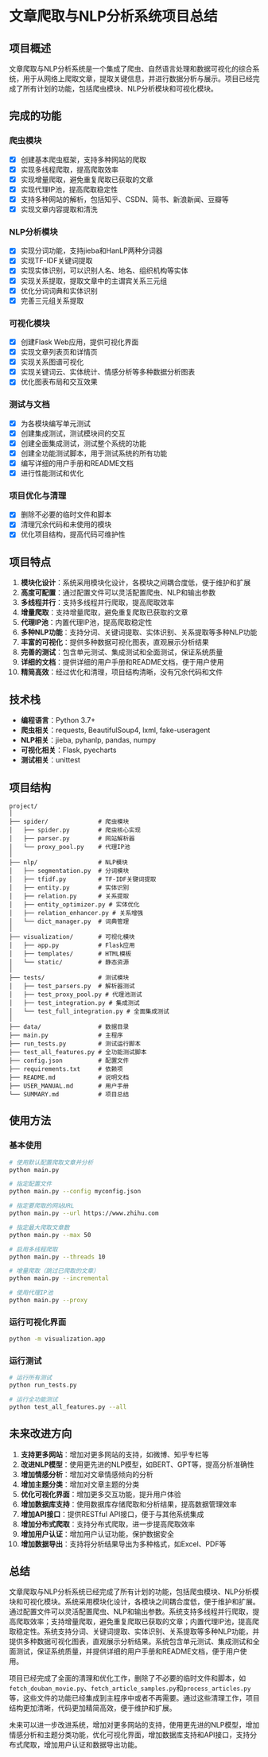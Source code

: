 # 文章爬取与NLP分析系统项目总结

## 项目概述

文章爬取与NLP分析系统是一个集成了爬虫、自然语言处理和数据可视化的综合系统，用于从网络上爬取文章，提取关键信息，并进行数据分析与展示。项目已经完成了所有计划的功能，包括爬虫模块、NLP分析模块和可视化模块。

## 完成的功能

### 爬虫模块

- [x] 创建基本爬虫框架，支持多种网站的爬取
- [x] 实现多线程爬取，提高爬取效率
- [x] 实现增量爬取，避免重复爬取已获取的文章
- [x] 实现代理IP池，提高爬取稳定性
- [x] 支持多种网站的解析，包括知乎、CSDN、简书、新浪新闻、豆瓣等
- [x] 实现文章内容提取和清洗

### NLP分析模块

- [x] 实现分词功能，支持jieba和HanLP两种分词器
- [x] 实现TF-IDF关键词提取
- [x] 实现实体识别，可以识别人名、地名、组织机构等实体
- [x] 实现关系提取，提取文章中的主谓宾关系三元组
- [x] 优化分词词典和实体识别
- [x] 完善三元组关系提取

### 可视化模块

- [x] 创建Flask Web应用，提供可视化界面
- [x] 实现文章列表页和详情页
- [x] 实现关系图谱可视化
- [x] 实现关键词云、实体统计、情感分析等多种数据分析图表
- [x] 优化图表布局和交互效果

### 测试与文档

- [x] 为各模块编写单元测试
- [x] 创建集成测试，测试模块间的交互
- [x] 创建全面集成测试，测试整个系统的功能
- [x] 创建全功能测试脚本，用于测试系统的所有功能
- [x] 编写详细的用户手册和README文档
- [x] 进行性能测试和优化

### 项目优化与清理

- [x] 删除不必要的临时文件和脚本
- [x] 清理冗余代码和未使用的模块
- [x] 优化项目结构，提高代码可维护性

## 项目特点

1. **模块化设计**：系统采用模块化设计，各模块之间耦合度低，便于维护和扩展
2. **高度可配置**：通过配置文件可以灵活配置爬虫、NLP和输出参数
3. **多线程并行**：支持多线程并行爬取，提高爬取效率
4. **增量爬取**：支持增量爬取，避免重复爬取已获取的文章
5. **代理IP池**：内置代理IP池，提高爬取稳定性
6. **多种NLP功能**：支持分词、关键词提取、实体识别、关系提取等多种NLP功能
7. **丰富的可视化**：提供多种数据可视化图表，直观展示分析结果
8. **完善的测试**：包含单元测试、集成测试和全面测试，保证系统质量
9. **详细的文档**：提供详细的用户手册和README文档，便于用户使用
10. **精简高效**：经过优化和清理，项目结构清晰，没有冗余代码和文件

## 技术栈

- **编程语言**：Python 3.7+
- **爬虫相关**：requests, BeautifulSoup4, lxml, fake-useragent
- **NLP相关**：jieba, pyhanlp, pandas, numpy
- **可视化相关**：Flask, pyecharts
- **测试相关**：unittest

## 项目结构

```
project/
│
├── spider/              # 爬虫模块
│   ├── spider.py        # 爬虫核心实现
│   ├── parser.py        # 网站解析器
│   └── proxy_pool.py    # 代理IP池
│
├── nlp/                 # NLP模块
│   ├── segmentation.py  # 分词模块
│   ├── tfidf.py         # TF-IDF关键词提取
│   ├── entity.py        # 实体识别
│   ├── relation.py      # 关系提取
│   ├── entity_optimizer.py # 实体优化
│   ├── relation_enhancer.py # 关系增强
│   └── dict_manager.py  # 词典管理
│
├── visualization/       # 可视化模块
│   ├── app.py           # Flask应用
│   ├── templates/       # HTML模板
│   └── static/          # 静态资源
│
├── tests/               # 测试模块
│   ├── test_parsers.py  # 解析器测试
│   ├── test_proxy_pool.py # 代理池测试
│   ├── test_integration.py # 集成测试
│   └── test_full_integration.py # 全面集成测试
│
├── data/                # 数据目录
├── main.py              # 主程序
├── run_tests.py         # 测试运行脚本
├── test_all_features.py # 全功能测试脚本
├── config.json          # 配置文件
├── requirements.txt     # 依赖项
├── README.md            # 说明文档
├── USER_MANUAL.md       # 用户手册
└── SUMMARY.md           # 项目总结
```

## 使用方法

### 基本使用

```bash
# 使用默认配置爬取文章并分析
python main.py

# 指定配置文件
python main.py --config myconfig.json

# 指定要爬取的网站URL
python main.py --url https://www.zhihu.com

# 指定最大爬取文章数
python main.py --max 50

# 启用多线程爬取
python main.py --threads 10

# 增量爬取（跳过已爬取的文章）
python main.py --incremental

# 使用代理IP池
python main.py --proxy
```

### 运行可视化界面

```bash
python -m visualization.app
```

### 运行测试

```bash
# 运行所有测试
python run_tests.py

# 运行全功能测试
python test_all_features.py --all
```

## 未来改进方向

1. **支持更多网站**：增加对更多网站的支持，如微博、知乎专栏等
2. **改进NLP模型**：使用更先进的NLP模型，如BERT、GPT等，提高分析准确性
3. **增加情感分析**：增加对文章情感倾向的分析
4. **增加主题分类**：增加对文章主题的分类
5. **优化可视化界面**：增加更多交互功能，提升用户体验
6. **增加数据库支持**：使用数据库存储爬取和分析结果，提高数据管理效率
7. **增加API接口**：提供RESTful API接口，便于与其他系统集成
8. **增加分布式爬取**：支持分布式爬取，进一步提高爬取效率
9. **增加用户认证**：增加用户认证功能，保护数据安全
10. **增加数据导出**：支持将分析结果导出为多种格式，如Excel、PDF等

## 总结

文章爬取与NLP分析系统已经完成了所有计划的功能，包括爬虫模块、NLP分析模块和可视化模块。系统采用模块化设计，各模块之间耦合度低，便于维护和扩展。通过配置文件可以灵活配置爬虫、NLP和输出参数。系统支持多线程并行爬取，提高爬取效率；支持增量爬取，避免重复爬取已获取的文章；内置代理IP池，提高爬取稳定性。系统支持分词、关键词提取、实体识别、关系提取等多种NLP功能，并提供多种数据可视化图表，直观展示分析结果。系统包含单元测试、集成测试和全面测试，保证系统质量，并提供详细的用户手册和README文档，便于用户使用。

项目已经完成了全面的清理和优化工作，删除了不必要的临时文件和脚本，如`fetch_douban_movie.py`、`fetch_article_samples.py`和`process_articles.py`等，这些文件的功能已经集成到主程序中或者不再需要。通过这些清理工作，项目结构更加清晰，代码更加精简高效，便于维护和扩展。

未来可以进一步改进系统，增加对更多网站的支持，使用更先进的NLP模型，增加情感分析和主题分类功能，优化可视化界面，增加数据库支持和API接口，支持分布式爬取，增加用户认证和数据导出功能。 